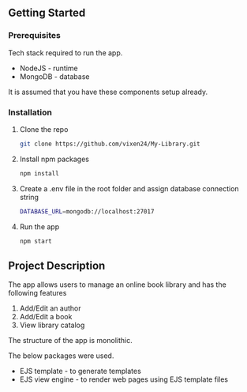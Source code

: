 <!-- GETTING STARTED -->
## Getting Started

### Prerequisites

Tech stack required to run the app.
* NodeJS - runtime 
* MongoDB - database

It is assumed that you have these components setup already.

### Installation

1. Clone the repo
   ```sh
   git clone https://github.com/vixen24/My-Library.git
   ```
2. Install npm packages
   ```sh
   npm install
   ```
3. Create a .env file in the root folder and assign database connection string
   ```sh
   DATABASE_URL=mongodb://localhost:27017
   ```
4. Run the app
   ```sh
   npm start
   ```

## Project Description
The app allows users to manage an online book library and has the following features
1.  Add/Edit an author
3.  Add/Edit a book 
5.  View library catalog

The structure of the app is monolithic. 

The below packages were used.

* EJS template - to generate templates
* EJS view engine - to render web pages using EJS template files 
